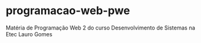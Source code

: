 # programacao-web-pwe
Matéria de Programação Web 2 do curso Desenvolvimento de Sistemas na Etec Lauro Gomes
